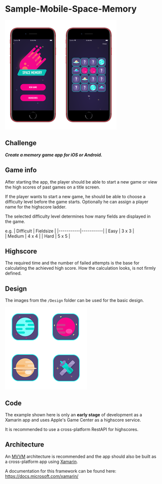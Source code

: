 # Sample-Mobile-Space-Memory

![GamePreview](Design/PreviewNew.png)

## Challenge

***Create a memory game app for iOS or Android.***

## Game info

After starting the app, the player should be able to start a new game or view the high scores of past games on a title screen.

If the player wants to start a new game, he should be able to choose a difficulty level before the game starts. 
Optionally he can assign a player name for the highscore ladder.

The selected difficulty level determines how many fields are displayed in the game.

e.g.
| Difficult | Fieldsize |
|-----------|-----------|
| Easy      | 3 x 3     |               
| Medium    | 4 x 4     |
| Hard      | 5 x 5     |

## Highscore

The required time and the number of failed attempts is the base for calculating the achieved high score.
How the calculation looks, is not firmly defined.

## Design

The images from the `/Design` folder can be used for the basic design.

![Tile-Preview](Design/Tiles.png)

## Code

The example shown here is only an **early stage** of development as a Xamarin app and uses Apple's Game Center as a highscore service. 

It is recommended to use a cross-platform RestAPI for highscores.

## Architecture

An [MVVM](https://en.wikipedia.org/wiki/Model–view–viewmodel) architecture is recommended and the app should also be built as a cross-platform app using [Xamarin](https://visualstudio.microsoft.com/xamarin/).

A documentation for this framework can be found here: https://docs.microsoft.com/xamarin/


